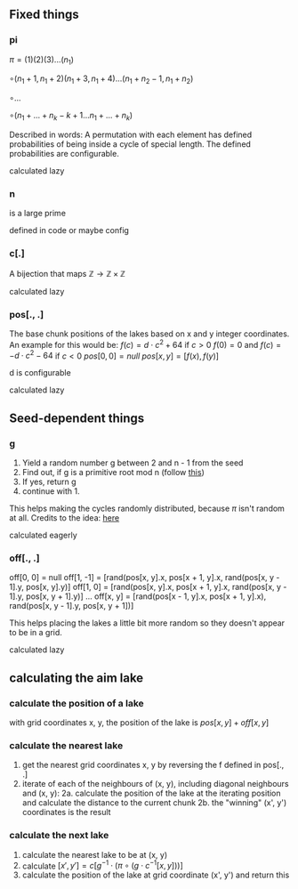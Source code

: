 ## Fixed things
### pi
$\pi = (1)(2)(3)...(n_1)$

$\circ (n_1 + 1, n_1 + 2)(n_1 + 3, n_1 + 4)...(n_1 + n_2 - 1, n_1 + n_2)$

$\circ ...$

$\circ (n_1 + ... + n_k - k + 1 ... n_1 + ... + n_k)$

Described in words: A permutation with each element has defined probabilities of being inside a cycle of special length. The defined probabilities are configurable.

calculated lazy

### n
is a large prime

defined in code or maybe config

### c[.]
A bijection that maps $\mathbb Z \to \mathbb Z \times \mathbb Z$

calculated lazy

### pos[., .]
The base chunk positions of the lakes based on x and y integer coordinates. An example for this would be:
$f(c) = d \cdot c^2 + 64$ if $c > 0$
$f(0) = 0$ and
$f(c) = -d \cdot c^2 - 64$ if $c < 0$
$pos[0, 0] = null$
$pos[x, y] = [f(x), f(y)]$

d is configurable

calculated lazy

## Seed-dependent things
### g
1. Yield a random number g between 2 and n - 1 from the seed
2. Find out, if g is a primitive root mod n (follow [this](https://en.wikipedia.org/wiki/Primitive_root_modulo_n#Finding_primitive_roots))
3. If yes, return g
4. continue with 1.

This helps making the cycles randomly distributed, because $\pi$ isn't random at all. Credits to the idea: [here](https://stackoverflow.com/questions/32357710/efficient-way-to-generate-a-seemingly-random-permutation-from-a-very-large-set-w/47437819#47437819)

calculated eagerly

### off[., .]
off[0, 0] = null
off[1, -1] = [rand(pos[x, y].x, pos[x + 1, y].x, rand(pos[x, y - 1].y, pos[x, y].y)]
off[1, 0] = [rand(pos[x, y].x, pos[x + 1, y].x, rand(pos[x, y - 1].y, pos[x, y + 1].y)]
...
off[x, y] = [rand(pos[x - 1, y].x, pos[x + 1, y].x), rand(pos[x, y - 1].y, pos[x, y + 1])]

This helps placing the lakes a little bit more random so they doesn't appear to be in a grid.

calculated lazy

## calculating the aim lake
### calculate the position of a lake
with grid coordinates x, y, the position of the lake is
$pos[x, y] + off[x, y]$
### calculate the nearest lake
1. get the nearest grid coordinates x, y by reversing the f defined in pos[., .]
2. iterate of each of the neighbours of (x, y), including diagonal neighbours and (x, y):
2a. calculate the position of the lake at the iterating position and calculate the distance to the current chunk
2b. the "winning" (x', y') coordinates is the result
### calculate the next lake
1. calculate the nearest lake to be at (x, y)
2. calculate $[x', y'] = c[g^{-1} \cdot (\pi \circ (g \cdot c^{-1}[x, y]))]$
3. calculate the position of the lake at grid coordinate (x', y') and return this
